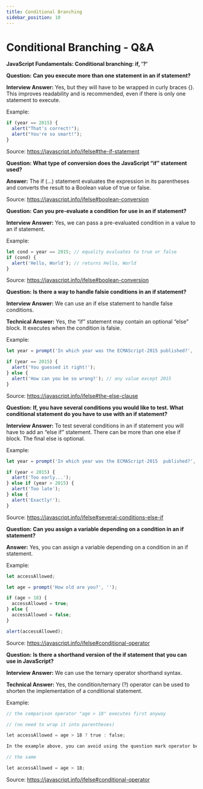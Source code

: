 ```yaml
---
title: Conditional Branching
sidebar_position: 10
---
```


# Conditional Branching - Q&A

**JavaScript Fundamentals: Conditional branching: if, '?'**

**Question:** **Can you execute more than one statement in an if statement?**

**Interview Answer:** Yes, but they will have to be wrapped in curly braces {}. This improves readability and is recommended, even if there is only one statement to execute.

Example:

```js
if (year == 2015) {
  alert("That's correct!");
  alert("You're so smart!");
}
```

Source: <https://javascript.info/ifelse#the-if-statement>

**Question:** **What type of conversion does the JavaScript “if” statement used?**

**Answer:** The if (…) statement evaluates the expression in its parentheses and converts the result to a Boolean value of true or false.

Source: <https://javascript.info/ifelse#boolean-conversion>

**Question:** **Can you pre-evaluate a condition for use in an if statement?**

**Interview Answer:** Yes, we can pass a pre-evaluated condition in a value to an if statement.

Example:

```js
let cond = year == 2015; // equality evaluates to true or false
if (cond) {
  alert('Hello, World'); // returns Hello, World
}
```

Source: <https://javascript.info/ifelse#boolean-conversion>

**Question:** **Is there a way to handle falsie conditions in an if statement?**

**Interview Answer:** We can use an if else statement to handle false conditions.

**Technical Answer:** Yes, the “if” statement may contain an optional “else” block. It executes when the condition is falsie.

Example:

```js
let year = prompt('In which year was the ECMAScript-2015 published?', '');

if (year == 2015) {
  alert('You guessed it right!');
} else {
  alert('How can you be so wrong?'); // any value except 2015
}
```

Source: <https://javascript.info/ifelse#the-else-clause>

**Question:** **If, you have several conditions you would like to test. What conditional statement do you have to use with an if statement?**

**Interview Answer:** To test several conditions in an if statement you will have to add an “else if” statement. There can be more than one else if block. The final else is optional.

Example:

```js
let year = prompt('In which year was the ECMAScript-2015  published?', '');

if (year < 2015) {
  alert('Too early...');
} else if (year > 2015) {
  alert('Too late');
} else {
  alert('Exactly!');
}
```

Source: <https://javascript.info/ifelse#several-conditions-else-if>

**Question:** **Can you assign a variable depending on a condition in an if statement?**

**Answer:** Yes, you can assign a variable depending on a condition in an if statement.

Example:

```js
let accessAllowed;

let age = prompt('How old are you?', '');

if (age > 18) {
  accessAllowed = true;
} else {
  accessAllowed = false;
}

alert(accessAllowed);
```

Source: <https://javascript.info/ifelse#conditional-operator>

**Question:** **Is there a shorthand version of the if statement that you can use in JavaScript?**

**Interview Answer:** We can use the ternary operator shorthand syntax.

**Technical Answer:** Yes, the condition/ternary (?) operator can be used to shorten the implementation of a conditional statement.

Example:

```js
// the comparison operator "age > 18" executes first anyway

// (no need to wrap it into parentheses)

let accessAllowed = age > 18 ? true : false;

In the example above, you can avoid using the question mark operator because the comparison itself returns true/false:

// the same

let accessAllowed = age > 18;
```

Source: <https://javascript.info/ifelse#conditional-operator>
